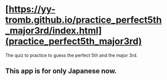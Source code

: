 # [https://yy-tromb.github.io/practice_perfect5th_major3rd/index.html](practice_perfect5th_major3rd)
The quiz to practice to guess the perfect 5th and the major 3rd.

## This app is for only Japanese now.
